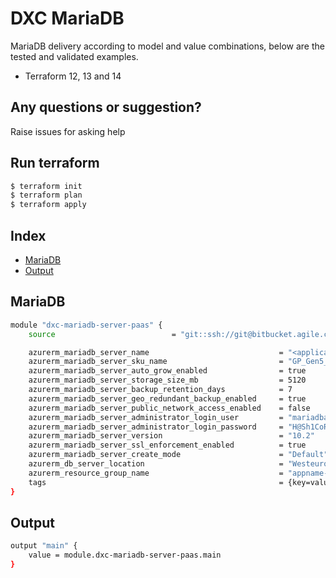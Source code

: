 # DXC MariaDB

MariaDB delivery according to model and value combinations, below are the tested and validated examples.

  - Terraform 12, 13 and 14

## Any questions or suggestion?

Raise issues for asking help

## Run terraform

```bash
$ terraform init
$ terraform plan
$ terraform apply
```

## Index

- [MariaDB](#maria-db)
- [Output](#output)

## MariaDB<a name="maria-db"></a>
```bash
module "dxc-mariadb-server-paas" {
    source                          = "git::ssh://git@bitbucket.agile.corp.dxc.pt:7999/ica/terraform-azure-azurerm-mariadb-server.git"

    azurerm_mariadb_server_name                             = "<application>-<environment>-mariadb[-ROLE]-<seq number>"
    azurerm_mariadb_server_sku_name                         = "GP_Gen5_8"
    azurerm_mariadb_server_auto_grow_enabled                = true
    azurerm_mariadb_server_storage_size_mb                  = 5120
    azurerm_mariadb_server_backup_retention_days            = 7
    azurerm_mariadb_server_geo_redundant_backup_enabled     = true
    azurerm_mariadb_server_public_network_access_enabled    = false
    azurerm_mariadb_server_administrator_login_user         = "mariadbadmin"
    azurerm_mariadb_server_administrator_login_password     = "H@Sh1CoR3!"
    azurerm_mariadb_server_version                          = "10.2"
    azurerm_mariadb_server_ssl_enforcement_enabled          = true
    azurerm_mariadb_server_create_mode                      = "Default"
    azurerm_db_server_location                              = "Westeurope"
    azurerm_resource_group_name                             = "appname-dev-rg-01"
    tags                                                    = {key=value}
}
```

## Output<a name="output"></a>
```bash
output "main" {
    value = module.dxc-mariadb-server-paas.main
}
```